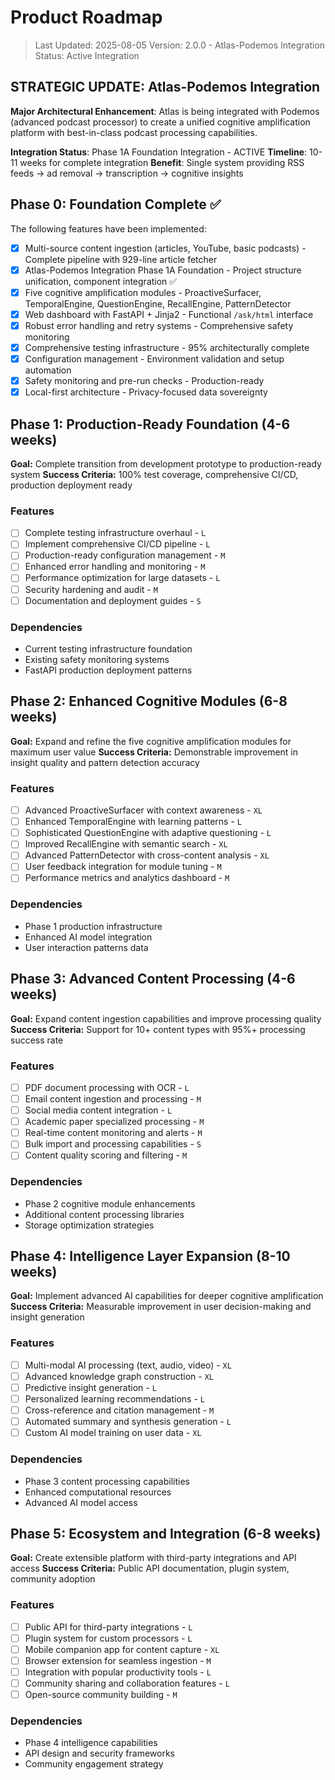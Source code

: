 # Product Roadmap

> Last Updated: 2025-08-05
> Version: 2.0.0 - Atlas-Podemos Integration
> Status: Active Integration

## STRATEGIC UPDATE: Atlas-Podemos Integration

**Major Architectural Enhancement**: Atlas is being integrated with Podemos (advanced podcast processor) to create a unified cognitive amplification platform with best-in-class podcast processing capabilities.

**Integration Status**: Phase 1A Foundation Integration - ACTIVE
**Timeline**: 10-11 weeks for complete integration
**Benefit**: Single system providing RSS feeds → ad removal → transcription → cognitive insights

## Phase 0: Foundation Complete ✅

The following features have been implemented:

- [x] Multi-source content ingestion (articles, YouTube, basic podcasts) - Complete pipeline with 929-line article fetcher
- [x] Atlas-Podemos Integration Phase 1A Foundation - Project structure unification, component integration ✅
- [x] Five cognitive amplification modules - ProactiveSurfacer, TemporalEngine, QuestionEngine, RecallEngine, PatternDetector
- [x] Web dashboard with FastAPI + Jinja2 - Functional `/ask/html` interface
- [x] Robust error handling and retry systems - Comprehensive safety monitoring
- [x] Comprehensive testing infrastructure - 95% architecturally complete
- [x] Configuration management - Environment validation and setup automation
- [x] Safety monitoring and pre-run checks - Production-ready
- [x] Local-first architecture - Privacy-focused data sovereignty

## Phase 1: Production-Ready Foundation (4-6 weeks)

**Goal:** Complete transition from development prototype to production-ready system
**Success Criteria:** 100% test coverage, comprehensive CI/CD, production deployment ready

### Features

- [ ] Complete testing infrastructure overhaul - `L`
- [ ] Implement comprehensive CI/CD pipeline - `L`
- [ ] Production-ready configuration management - `M`
- [ ] Enhanced error handling and monitoring - `M`
- [ ] Performance optimization for large datasets - `L`
- [ ] Security hardening and audit - `M`
- [ ] Documentation and deployment guides - `S`

### Dependencies

- Current testing infrastructure foundation
- Existing safety monitoring systems
- FastAPI production deployment patterns

## Phase 2: Enhanced Cognitive Modules (6-8 weeks)

**Goal:** Expand and refine the five cognitive amplification modules for maximum user value
**Success Criteria:** Demonstrable improvement in insight quality and pattern detection accuracy

### Features

- [ ] Advanced ProactiveSurfacer with context awareness - `XL`
- [ ] Enhanced TemporalEngine with learning patterns - `L`
- [ ] Sophisticated QuestionEngine with adaptive questioning - `L`
- [ ] Improved RecallEngine with semantic search - `XL`
- [ ] Advanced PatternDetector with cross-content analysis - `XL`
- [ ] User feedback integration for module tuning - `M`
- [ ] Performance metrics and analytics dashboard - `M`

### Dependencies

- Phase 1 production infrastructure
- Enhanced AI model integration
- User interaction patterns data

## Phase 3: Advanced Content Processing (4-6 weeks)

**Goal:** Expand content ingestion capabilities and improve processing quality
**Success Criteria:** Support for 10+ content types with 95%+ processing success rate

### Features

- [ ] PDF document processing with OCR - `L`
- [ ] Email content ingestion and processing - `M`
- [ ] Social media content integration - `L`
- [ ] Academic paper specialized processing - `M`
- [ ] Real-time content monitoring and alerts - `M`
- [ ] Bulk import and processing capabilities - `S`
- [ ] Content quality scoring and filtering - `M`

### Dependencies

- Phase 2 cognitive module enhancements
- Additional content processing libraries
- Storage optimization strategies

## Phase 4: Intelligence Layer Expansion (8-10 weeks)

**Goal:** Implement advanced AI capabilities for deeper cognitive amplification
**Success Criteria:** Measurable improvement in user decision-making and insight generation

### Features

- [ ] Multi-modal AI processing (text, audio, video) - `XL`
- [ ] Advanced knowledge graph construction - `XL`
- [ ] Predictive insight generation - `L`
- [ ] Personalized learning recommendations - `L`
- [ ] Cross-reference and citation management - `M`
- [ ] Automated summary and synthesis generation - `L`
- [ ] Custom AI model training on user data - `XL`

### Dependencies

- Phase 3 content processing capabilities
- Enhanced computational resources
- Advanced AI model access

## Phase 5: Ecosystem and Integration (6-8 weeks)

**Goal:** Create extensible platform with third-party integrations and API access
**Success Criteria:** Public API documentation, plugin system, community adoption

### Features

- [ ] Public API for third-party integrations - `L`
- [ ] Plugin system for custom processors - `L`
- [ ] Mobile companion app for content capture - `XL`
- [ ] Browser extension for seamless ingestion - `M`
- [ ] Integration with popular productivity tools - `L`
- [ ] Community sharing and collaboration features - `L`
- [ ] Open-source community building - `M`

### Dependencies

- Phase 4 intelligence capabilities
- API design and security frameworks
- Community engagement strategy
